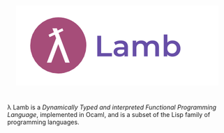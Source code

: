 <p align="center">
  <img   src="https://github.com/JagratPatkar/Lamb/blob/main/images/Lamb.png"/>
</p>


#
λ Lamb is a _Dynamically Typed and interpreted Functional Programming Language_, implemented in Ocaml, and is a subset of the Lisp family of programming languages.
